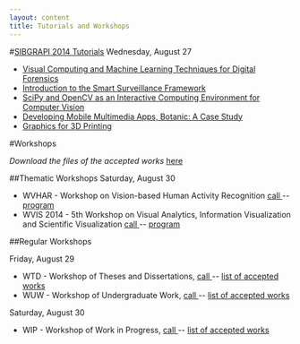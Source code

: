 ```yaml
---
layout: content
title: Tutorials and Workshops  
---
```


#[SIBGRAPI 2014 Tutorials](tutorials.html)
Wednesday, August 27

- [Visual Computing and Machine Learning Techniques for Digital Forensics](tutorials.html)
- [Introduction to the Smart Surveillance Framework](tutorials.html)
- [SciPy and OpenCV as an Interactive Computing Environment for Computer Vision](tutorials.html)
- [Developing Mobile Multimedia Apps, Botanic: A Case Study](tutorials.html)
- [Graphics for 3D Printing](tutorials.html)

#Workshops

_Download the files of the accepted works_ [here](http://bibliotecadigital.fgv.br/dspace/handle/10438/11827)

##Thematic Workshops
Saturday, August 30

- WVHAR - Workshop on Vision-based Human Activity Recognition [   call   ](call-for-wvhar.html) -- [   program   ](program_WVHAR.html)
- WVIS 2014 - 5th Workshop on Visual Analytics, Information Visualization and Scientific Visualization [   call   ](call-for-wvis.html) -- [   program   ](SIBGRAPI2014-WVIS-program.html)

##Regular Workshops

Friday, August 29

- WTD - Workshop of Theses and Dissertations, [   call   ](call-for-WTD.html) -- [  list of accepted works  ](SIBGRAPI2014-WTD-posters.html)
- WUW - Workshop of Undergraduate Work, [   call   ](call-for-WUW.html) -- [  list of accepted works  ](SIBGRAPI2014-WUW-posters.html)

Saturday, August 30

- WIP - Workshop of Work in Progress, [   call   ](call-for-WiP.html) -- [  list of accepted works  ](SIBGRAPI2014-WiP-works.html)
